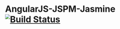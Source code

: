 AngularJS-JSPM-Jasmine[![Build Status](https://travis-ci.org/jackqt/AngularJS_JSPM_Jasmine.svg?branch=master)](https://travis-ci.org/jackqt/AngularJS_JSPM_Jasmine)
======================

